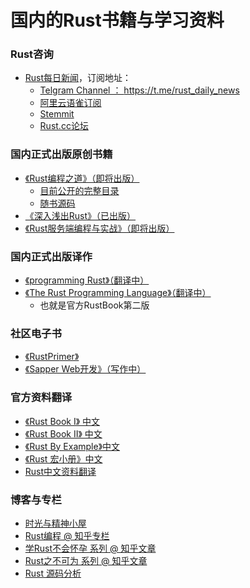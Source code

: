 # 国内的Rust书籍与学习资料

### Rust咨询

- [Rust每日新闻](https://github.com/RustStudy/rust_daily_news)，订阅地址：
  - [Telgram Channel ： https://t.me/rust_daily_news ](https://t.me/rust_daily_news )
  - [阿里云语雀订阅](https://www.yuque.com/chaosbot/rustnews)
  - [Stemmit](https://steemit.com/@blackanger)
  - [Rust.cc论坛](https://rust.cc)


### 国内正式出版原创书籍

- [《Rust编程之道》（即将出版）]()
  - [目前公开的完整目录](https://zhuanlan.zhihu.com/p/47179483)
  - [随书源码](https://github.com/ZhangHanDong/tao-of-rust-codes)
- [ 《深入浅出Rust》（已出版）](https://book.douban.com/subject/30312231/)
- [ 《Rust服务端编程与实战》（即将出版）]()


### 国内正式出版译作

- [《programming Rust》（翻译中）]()
- [ 《The Rust Programming Language》（翻译中）]()
  - 也就是官方RustBook第二版

### 社区电子书

- [《RustPrimer》](https://github.com/rustcc/RustPrimer)
- [《Sapper Web开发》（写作中）]()


### 官方资料翻译

- [《Rust Book I》 中文](https://www.gitbook.com/book/kaisery/rust-book-chinese/details)
- [《Rust Book II》 中文](https://www.gitbook.com/book/kaisery/trpl-zh-cn/details)
- [《Rust By Example》中文](https://github.com/rust-lang-cn/rust-by-example-cn)
- [《Rust 宏小册》中文](https://daseinphaos.github.io/tlborm-chinese/book/README.html)
- [Rust中文资料翻译](https://rustlang-cn.github.io/)

### 博客与专栏

- [时光与精神小屋](https://zhuanlan.zhihu.com/time-and-spirit-hut)
- [Rust编程 @ 知乎专栏](https://zhuanlan.zhihu.com/rust-lang)
- [学Rust不会怀孕 系列 @ 知乎文章](https://zhuanlan.zhihu.com/p/26379949)
- [Rust之不可为 系列 @ 知乎文章](https://zhuanlan.zhihu.com/p/31626582)
- [Rust 源码分析](https://zhuanlan.zhihu.com/practical-program)
